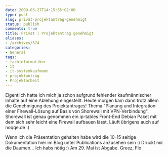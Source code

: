 ```yaml
---
date: 2009-03-27T14:15:35+02:00
type: post
slug: privat-projektantrag-genehmigt
status: publish
comments: true
title: Privat | Projektantrag genehmigt
aliases:
- /archives/574
categories:
- General
tags:
- fachinformatiker
- it
- it-systemkaufmann
- projektantrag
- Projektarbeit
---
```


Eigentlich hatte ich mich ja schon aufgrund fehlender kaufmännischer Inhalte auf eine Ablehung eingestellt. Heute morgen kam dann trotz allem die Genehmigung des Projektantrages! Thema "Planung und Integration einer Firewall-Lösung auf Basis von Shorewall mit VPN-Verbindung". Shorewall ist genau genommen ein ip-tables Front-End Debian Paket mit dem sich sehr leicht eine Firewall aufbauen lässt. Läuft übrigens auch auf noqqe.de :)

Wenn ich die Präsentation gehalten habe wird die 10-15 seitige Dokumentation hier im Blog unter Publications anzusehen sein :) Drückt mir die Daumen... Ich habs nötig :) Am 29. Mai ist Abgabe.
Greez, Flo
